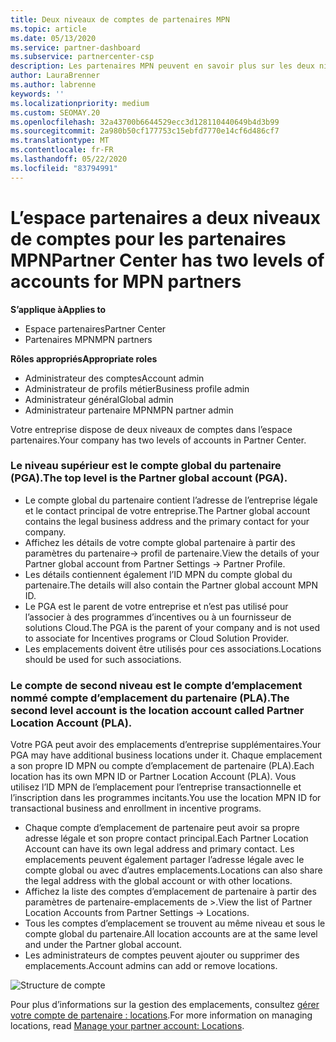 ```yaml
---
title: Deux niveaux de comptes de partenaires MPN
ms.topic: article
ms.date: 05/13/2020
ms.service: partner-dashboard
ms.subservice: partnercenter-csp
description: Les partenaires MPN peuvent en savoir plus sur les deux niveaux de comptes dans l’espace partenaires, le compte global partenaire (PGA) et le compte d’emplacement du partenaire (PLA).
author: LauraBrenner
ms.author: labrenne
keywords: ''
ms.localizationpriority: medium
ms.custom: SEOMAY.20
ms.openlocfilehash: 32a43700b6644529ecc3d128110440649b4d3b99
ms.sourcegitcommit: 2a980b50cf177753c15ebfd7770e14cf6d486cf7
ms.translationtype: MT
ms.contentlocale: fr-FR
ms.lasthandoff: 05/22/2020
ms.locfileid: "83794991"
---
```

# <a name="partner-center-has-two-levels-of-accounts-for-mpn-partners"></a><span data-ttu-id="6bd54-103">L’espace partenaires a deux niveaux de comptes pour les partenaires MPN</span><span class="sxs-lookup"><span data-stu-id="6bd54-103">Partner Center has two levels of accounts for MPN partners</span></span>

<span data-ttu-id="6bd54-104">**S’applique à**</span><span class="sxs-lookup"><span data-stu-id="6bd54-104">**Applies to**</span></span>

- <span data-ttu-id="6bd54-105">Espace partenaires</span><span class="sxs-lookup"><span data-stu-id="6bd54-105">Partner Center</span></span>
- <span data-ttu-id="6bd54-106">Partenaires MPN</span><span class="sxs-lookup"><span data-stu-id="6bd54-106">MPN partners</span></span>

<span data-ttu-id="6bd54-107">**Rôles appropriés**</span><span class="sxs-lookup"><span data-stu-id="6bd54-107">**Appropriate roles**</span></span>

- <span data-ttu-id="6bd54-108">Administrateur des comptes</span><span class="sxs-lookup"><span data-stu-id="6bd54-108">Account admin</span></span>
- <span data-ttu-id="6bd54-109">Administrateur de profils métier</span><span class="sxs-lookup"><span data-stu-id="6bd54-109">Business profile admin</span></span>
- <span data-ttu-id="6bd54-110">Administrateur général</span><span class="sxs-lookup"><span data-stu-id="6bd54-110">Global admin</span></span>
- <span data-ttu-id="6bd54-111">Administrateur partenaire MPN</span><span class="sxs-lookup"><span data-stu-id="6bd54-111">MPN partner admin</span></span>

<span data-ttu-id="6bd54-112">Votre entreprise dispose de deux niveaux de comptes dans l’espace partenaires.</span><span class="sxs-lookup"><span data-stu-id="6bd54-112">Your company has two levels of accounts in Partner Center.</span></span>

### <a name="the-top-level-is-the-partner-global-account-pga"></a><span data-ttu-id="6bd54-113">Le niveau supérieur est le compte global du partenaire (PGA).</span><span class="sxs-lookup"><span data-stu-id="6bd54-113">The top level is the Partner global account (PGA).</span></span>

- <span data-ttu-id="6bd54-114">Le compte global du partenaire contient l’adresse de l’entreprise légale et le contact principal de votre entreprise.</span><span class="sxs-lookup"><span data-stu-id="6bd54-114">The Partner global account contains the legal business address and the primary contact for your company.</span></span> 
- <span data-ttu-id="6bd54-115">Affichez les détails de votre compte global partenaire à partir des paramètres du partenaire-> profil de partenaire.</span><span class="sxs-lookup"><span data-stu-id="6bd54-115">View the details of your Partner global account from Partner Settings -> Partner Profile.</span></span>
- <span data-ttu-id="6bd54-116">Les détails contiennent également l’ID MPN du compte global du partenaire.</span><span class="sxs-lookup"><span data-stu-id="6bd54-116">The details will also contain the Partner global account MPN ID.</span></span> 
- <span data-ttu-id="6bd54-117">Le PGA est le parent de votre entreprise et n’est pas utilisé pour l’associer à des programmes d’incentives ou à un fournisseur de solutions Cloud.</span><span class="sxs-lookup"><span data-stu-id="6bd54-117">The PGA is the parent of your company and is not used to associate for Incentives programs or Cloud Solution Provider.</span></span> 
- <span data-ttu-id="6bd54-118">Les emplacements doivent être utilisés pour ces associations.</span><span class="sxs-lookup"><span data-stu-id="6bd54-118">Locations should be used for such associations.</span></span>

### <a name="the-second-level-account-is-the-location-account-called-partner-location-account-pla"></a><span data-ttu-id="6bd54-119">Le compte de second niveau est le compte d’emplacement nommé compte d’emplacement du partenaire (PLA).</span><span class="sxs-lookup"><span data-stu-id="6bd54-119">The second level account is the location account called Partner Location Account (PLA).</span></span>

<span data-ttu-id="6bd54-120">Votre PGA peut avoir des emplacements d’entreprise supplémentaires.</span><span class="sxs-lookup"><span data-stu-id="6bd54-120">Your PGA may have additional business locations under it.</span></span> <span data-ttu-id="6bd54-121">Chaque emplacement a son propre ID MPN ou compte d’emplacement de partenaire (PLA).</span><span class="sxs-lookup"><span data-stu-id="6bd54-121">Each location has its own MPN ID or Partner Location Account (PLA).</span></span> <span data-ttu-id="6bd54-122">Vous utilisez l’ID MPN de l’emplacement pour l’entreprise transactionnelle et l’inscription dans les programmes incitants.</span><span class="sxs-lookup"><span data-stu-id="6bd54-122">You use the location MPN ID for transactional business and enrollment in incentive programs.</span></span>

- <span data-ttu-id="6bd54-123">Chaque compte d’emplacement de partenaire peut avoir sa propre adresse légale et son propre contact principal.</span><span class="sxs-lookup"><span data-stu-id="6bd54-123">Each Partner Location Account can have its own legal address and primary contact.</span></span> <span data-ttu-id="6bd54-124">Les emplacements peuvent également partager l’adresse légale avec le compte global ou avec d’autres emplacements.</span><span class="sxs-lookup"><span data-stu-id="6bd54-124">Locations can also share the legal address with the global account or with other locations.</span></span>
- <span data-ttu-id="6bd54-125">Affichez la liste des comptes d’emplacement de partenaire à partir des paramètres de partenaire-emplacements de >.</span><span class="sxs-lookup"><span data-stu-id="6bd54-125">View the list of Partner Location Accounts from Partner Settings -> Locations.</span></span>
- <span data-ttu-id="6bd54-126">Tous les comptes d’emplacement se trouvent au même niveau et sous le compte global du partenaire.</span><span class="sxs-lookup"><span data-stu-id="6bd54-126">All location accounts are at the same level and under the Partner global account.</span></span>
- <span data-ttu-id="6bd54-127">Les administrateurs de comptes peuvent ajouter ou supprimer des emplacements.</span><span class="sxs-lookup"><span data-stu-id="6bd54-127">Account admins can add or remove locations.</span></span>

![Structure de compte](images/accountstructure.png)

<span data-ttu-id="6bd54-129">Pour plus d’informations sur la gestion des emplacements, consultez [gérer votre compte de partenaire : locations](manage-locations.md).</span><span class="sxs-lookup"><span data-stu-id="6bd54-129">For more information on managing locations, read [Manage your partner account: Locations](manage-locations.md).</span></span> 




















